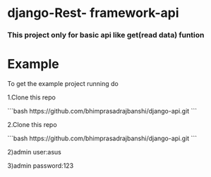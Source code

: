 # django-Rest- framework-api
<h3>This project only for basic api like get(read data) funtion</h3>

# Example
<p>To get the example project running do</p>
<p>1.Clone this repo </p> 
```bash
  https://github.com/bhimprasadrajbanshi/django-api.git
```
</p> 2.Clone this repo</p> 
```bash
  https://github.com/bhimprasadrajbanshi/django-api.git
```
<p>2)admin user:asus</p>
<p>3)admin password:123</p>


